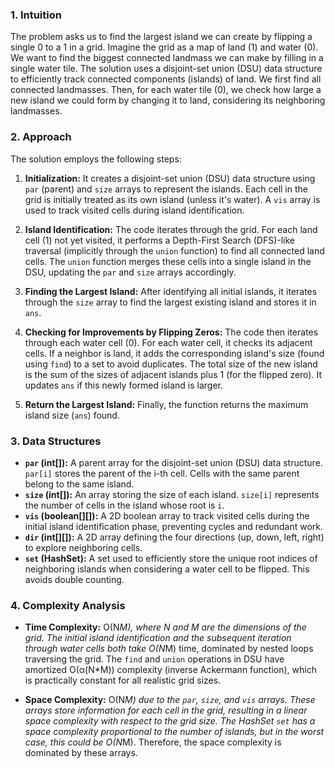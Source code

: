 ### 1. Intuition

The problem asks us to find the largest island we can create by flipping a single 0 to a 1 in a grid. Imagine the grid as a map of land (1) and water (0).  We want to find the biggest connected landmass we can make by filling in a single water tile.  The solution uses a disjoint-set union (DSU) data structure to efficiently track connected components (islands) of land. We first find all connected landmasses. Then, for each water tile (0), we check how large a new island we could form by changing it to land, considering its neighboring landmasses.

### 2. Approach

The solution employs the following steps:

1. **Initialization:** It creates a disjoint-set union (DSU) data structure using `par` (parent) and `size` arrays to represent the islands.  Each cell in the grid is initially treated as its own island (unless it's water).  A `vis` array is used to track visited cells during island identification.


2. **Island Identification:** The code iterates through the grid. For each land cell (1) not yet visited, it performs a Depth-First Search (DFS)-like traversal (implicitly through the `union` function) to find all connected land cells. The `union` function merges these cells into a single island in the DSU, updating the `par` and `size` arrays accordingly.

3. **Finding the Largest Island:** After identifying all initial islands, it iterates through the `size` array to find the largest existing island and stores it in `ans`.

4. **Checking for Improvements by Flipping Zeros:**  The code then iterates through each water cell (0). For each water cell, it checks its adjacent cells. If a neighbor is land, it adds the corresponding island's size (found using `find`) to a set to avoid duplicates. The total size of the new island is the sum of the sizes of adjacent islands plus 1 (for the flipped zero). It updates `ans` if this newly formed island is larger.


5. **Return the Largest Island:** Finally, the function returns the maximum island size (`ans`) found.

### 3. Data Structures

* **`par` (int[]):** A parent array for the disjoint-set union (DSU) data structure. `par[i]` stores the parent of the i-th cell.  Cells with the same parent belong to the same island.
* **`size` (int[]):** An array storing the size of each island. `size[i]` represents the number of cells in the island whose root is `i`.
* **`vis` (boolean[][]):** A 2D boolean array to track visited cells during the initial island identification phase, preventing cycles and redundant work.
* **`dir` (int[][]):**  A 2D array defining the four directions (up, down, left, right) to explore neighboring cells.
* **`set` (HashSet<Integer>):** A set used to efficiently store the unique root indices of neighboring islands when considering a water cell to be flipped.  This avoids double counting.

### 4. Complexity Analysis

* **Time Complexity:** O(N*M), where N and M are the dimensions of the grid. The initial island identification and the subsequent iteration through water cells both take O(N*M) time, dominated by nested loops traversing the grid.  The `find` and `union` operations in DSU have amortized O(α(N*M)) complexity (inverse Ackermann function), which is practically constant for all realistic grid sizes.

* **Space Complexity:** O(N*M) due to the `par`, `size`, and `vis` arrays. These arrays store information for each cell in the grid, resulting in a linear space complexity with respect to the grid size. The HashSet `set` has a space complexity proportional to the number of islands, but in the worst case, this could be O(N*M). Therefore, the space complexity is dominated by these arrays.
